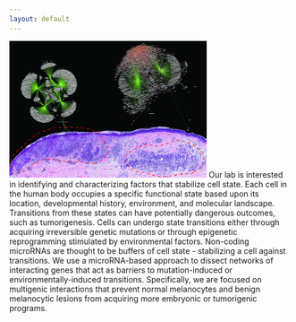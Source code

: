```yaml
---
layout: default
---
```

<img src="/img/home.jpg" alt="Home" class="img-responsive" style="max-width: 70%; margin: auto;">
<!-- test -->
Our lab is interested in identifying and characterizing factors that stabilize cell state. Each cell in the human body occupies a specific functional state based upon its location, developmental history, environment, and molecular landscape. Transitions from these states can have potentially dangerous outcomes, such as tumorigenesis. Cells can undergo state transitions either through acquiring irreversible genetic mutations or through epigenetic reprogramming stimulated by environmental factors. Non-coding microRNAs are thought to be buffers of cell state - stabilizing a cell against transitions. We use a microRNA-based approach to dissect networks of interacting genes that act as barriers to mutation-induced or environmentally-induced transitions.  Specifically, we are focused on multigenic interactions that prevent normal melanocytes and benign melanocytic lesions from acquiring more embryonic or tumorigenic programs.
